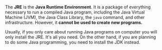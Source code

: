 The **JRE** is the **Java Runtime Environment**. It is a package of everything necessary to run a compiled Java program, including the Java Virtual Machine (JVM), the Java Class Library, the `java` command, and other infrastructure. However, it **cannot be used to create new programs.**

Usually, if you only care about running Java programs on computer you will only install the JRE. It's all you need. On the other hand, if you are planning to do some Java programming, you need to install the JDK instead.